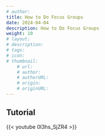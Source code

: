 ```yaml
---
# author: 
title: How to Do Focus Groups
date: 2024-04-04
description: How to Do Focus Groups
weight: 10
# layout: 
# description: 
# tags: 
# icon: 
# thumbnail: 
    # url: 
    # author: 
    # authorURL: 
    # origin: 
    # originURL: 
---
```


## Tutorial

{{< youtube 0l3hs_SjZR4 >}}
